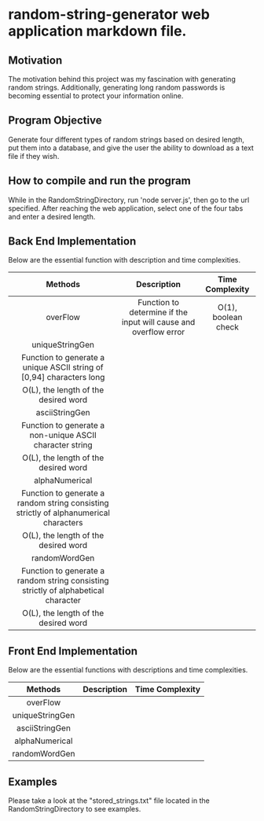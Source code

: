 # random-string-generator web application markdown file.

## Motivation
The motivation behind this project was my fascination with generating random strings. Additionally,
generating long random passwords is becoming essential to protect your information online.

## Program Objective 
Generate four different types of random strings based on desired length, put them into a database, and give
the user the ability to download as a text file if they wish. 

## How to compile and run the program
While in the RandomStringDirectory, run 'node server.js', then go to the url specified.
After reaching the web application, select one of the four tabs and enter a desired length.


## Back End Implementation 

Below are the essential function with description and time complexities.

| **Methods**     | **Description** | **Time Complexity** |
|:---------------:|:---------------:|:-------------------:|
| overFlow        | Function to determine if the input will cause and overflow error| O(1), boolean check |
| uniqueStringGen |  
Function to generate a unique ASCII string of [0,94] characters long                                |
O(L), the length of the desired word                       |
| asciiStringGen  | 
Function to generate a non-unique ASCII character string                              |
O(L), the length of the desired word                       |
| alphaNumerical  | 
Function to generate a random string consisting strictly of alphanumerical characters           |
|O(L), the length of the desired word                      |
| randomWordGen   |
Function to generate a random string consisting strictly of alphabetical character              |                                           
| O(L), the length of the desired word                      |


## Front End Implementation

Below are the essential functions with descriptions and time complexities.

| **Methods** | **Description** | **Time Complexity** |
|:-----------:|:---------------:|:-------------------:|
| overFlow        | 
| uniqueStringGen |
| asciiStringGen  |
| alphaNumerical  |
| randomWordGen   |



## Examples
Please take a look at the "stored_strings.txt" file located in the RandomStringDirectory to see examples.
